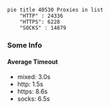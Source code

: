 
```mermaid
pie title 40530 Proxies in list
    "HTTP" : 24336
    "HTTPS": 6228
    "SOCKS" : 14879
```

### Some Info
#### Average Timeout

- mixed: 3.0s
- http: 1.5s
- https: 8.6s
- socks: 6.5s